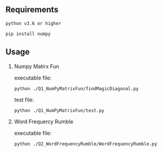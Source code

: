## Requirements

    python v3.6 or higher

    pip install numpy

## Usage

1.  Numpy Matirx Fun

    executable file:

        python ./Q1_NumPyMatrixFun/findMagicDiagonal.py

    test file:

        python ./Q1_NumPyMatrixFun/test.py

2.  Word Frequercy Rumble

    executable file:

        python ./Q2_WordFrequencyRumble/WordFrequencyRumble.py
